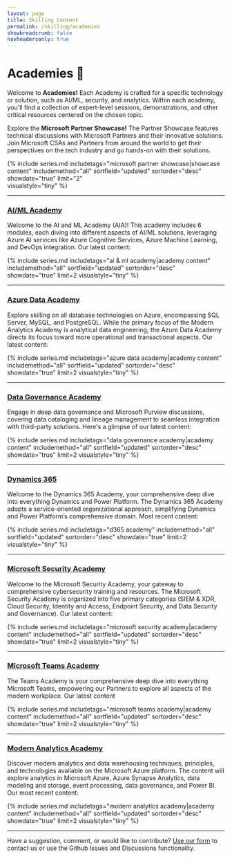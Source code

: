 ```yaml
---
layout: page
title: Skilling Content
permalink: /skilling/academies
showbreadcrumb: false
navheadersonly: true
---
```


# Academies 🚀

Welcome to **Academies!** Each Academy is crafted for a specific technology or solution, such as AI/ML, security, and analytics. Within each academy, you'll find a collection of expert-level sessions, demonstrations, and other critical resources centered on the chosen topic.

Explore the **Microsoft Partner Showcase!** The Partner Showcase features technical discussions with Microsoft Partners and their innovative solutions. Join Microsoft CSAs and Partners from around the world to get their perspectives on the tech industry and go hands-on with their solutions.

{% include series.md 
    includetags="microsoft partner showcase|showcase content" 
    includemethod="all" 
    sortfield="updated" sortorder="desc" showdate="true" limit="2"  
    visualstyle="tiny" 
%}

<hr/>

### [AI/ML Academy](/PartnerResources/skilling/ai-ml-academy)
Welcome to the AI and ML Academy (AIA)! This academy includes 6 modules, each diving into different aspects of AI/ML solutions, leveraging Azure AI services like Azure Cognitive Services, Azure Machine Learning, and DevOps integration. Our latest content:

{% include series.md 
    includetags="ai & ml academy|academy content" 
    includemethod="all" 
    sortfield="updated" sortorder="desc" showdate="true" limit=2
    visualstyle="tiny"
%}

<hr/>

### [Azure Data Academy](/PartnerResources/skilling/azure-data-academy)
Explore skilling on all database technologies on Azure, encompassing SQL Server, MySQL, and PostgreSQL. While the primary focus of the Modern Analytics Academy is analytical data engineering, the Azure Data Academy directs its focus toward more operational and transactional aspects. Our latest content:

{% include series.md 
    includetags="azure data academy|academy content" includemethod="all" 
    sortfield="updated" sortorder="desc" showdate="true" limit=2
    visualstyle="tiny"
%}

<hr/>

### [Data Governance Academy](/PartnerResources/skilling/data-governance-academy)
Engage in deep data governance and Microsoft Purview discussions, covering data cataloging and lineage management to seamless integration with third-party solutions. Here's a glimpse of our latest content:

{% include series.md 
    includetags="data governance academy|academy content" includemethod="all" 
    sortfield="updated" sortorder="desc" showdate="true" limit=2
    visualstyle="tiny"
%}

<hr/>

### [Dynamics 365](/PartnerResources/skilling/d365-academy/)
Welcome to the Dynamics 365 Academy, your comprehensive deep dive into everything Dynamics and Power Platform. The Dynamics 365 Academy adopts a service-oriented organizational approach, simplifying Dynamics and Power Platform’s comprehensive domain. Most recent content:

{% include series.md 
    includetags="d365 academy" includemethod="all" 
    sortfield="updated" sortorder="desc" showdate="true" limit=2
    visualstyle="tiny"
%}

<hr/>

### [Microsoft Security Academy](/PartnerResources/skilling/microsoft-security-academy)
Welcome to the Microsoft Security Academy, your gateway to comprehensive cybersecurity training and resources. The Microsoft Security Academy is organized into five primary categories (SIEM & XDR, Cloud Security, Identity and Access, Endpoint Security, and Data Security and Governance). Our latest content:

{% include series.md 
    includetags="microsoft security academy|academy content" includemethod="all" 
    sortfield="updated" sortorder="desc" showdate="true" limit=2
    visualstyle="tiny"
%}

<hr/>

### [Microsoft Teams Academy](/PartnerResources/skilling/microsoft-teams-academy)
The Teams Academy is your comprehensive deep dive into everything Microsoft Teams, empowering our Partners to explore all aspects of the modern workplace. Our latest content

{% include series.md 
    includetags="microsoft teams academy|academy content" includemethod="all" 
    sortfield="updated" sortorder="desc" showdate="true" limit=2
    visualstyle="tiny"
%}

<hr/>

### [Modern Analytics Academy](/PartnerResources/skilling/modern-analytics-academy)
Discover modern analytics and data warehousing techniques, principles, and technologies available on the Microsoft Azure platform. The content will explore analytics in Microsoft Azure, Azure Synapse Analytics, data modeling and storage, event processing, data governance, and Power BI. Our most recent content:

{% include series.md 
    includetags="modern analytics academy|academy content" includemethod="all" 
    sortfield="updated" sortorder="desc" showdate="true" limit=2
    visualstyle="tiny"
%}

<hr/>

Have a suggestion, comment, or would like to contribute? [Use our form](https://forms.office.com/r/GZwiMqB3Zg) to contact us or use the Github Issues and Discussions functionality.